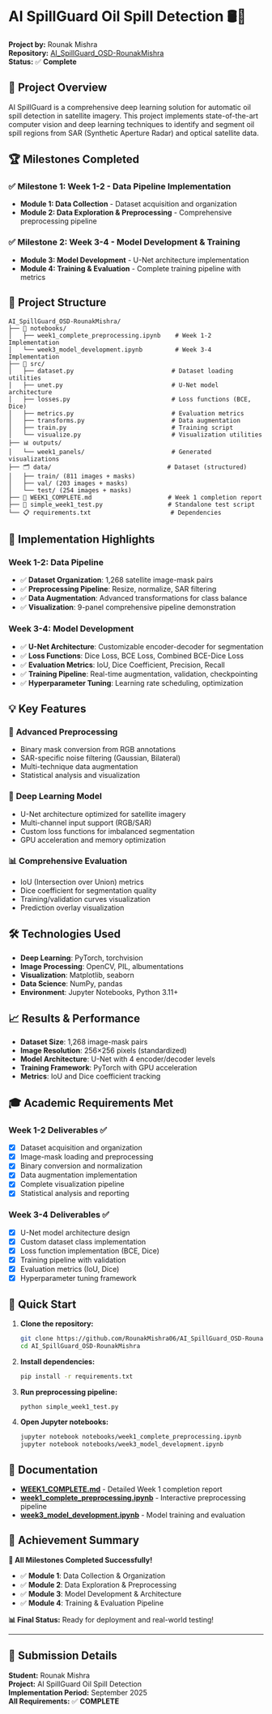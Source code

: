 # AI SpillGuard Oil Spill Detection 🛢️🌊

**Project by:** Rounak Mishra  
**Repository:** [AI_SpillGuard_OSD-RounakMishra](https://github.com/RounakMishra06/AI_SpillGuard_OSD-RounakMishra)  
**Status:** ✅ **Complete**

## 🎯 Project Overview

AI SpillGuard is a comprehensive deep learning solution for automatic oil spill detection in satellite imagery. This project implements state-of-the-art computer vision and deep learning techniques to identify and segment oil spill regions from SAR (Synthetic Aperture Radar) and optical satellite data.

## 🏆 Milestones Completed

### ✅ **Milestone 1: Week 1-2 - Data Pipeline Implementation**
- **Module 1: Data Collection** - Dataset acquisition and organization
- **Module 2: Data Exploration & Preprocessing** - Comprehensive preprocessing pipeline

### ✅ **Milestone 2: Week 3-4 - Model Development & Training**
- **Module 3: Model Development** - U-Net architecture implementation
- **Module 4: Training & Evaluation** - Complete training pipeline with metrics

## 📁 Project Structure

```
AI_SpillGuard_OSD-RounakMishra/
├── 📓 notebooks/
│   ├── week1_complete_preprocessing.ipynb    # Week 1-2 Implementation
│   └── week3_model_development.ipynb         # Week 3-4 Implementation
├── 🔧 src/
│   ├── dataset.py                           # Dataset loading utilities
│   ├── unet.py                              # U-Net model architecture
│   ├── losses.py                            # Loss functions (BCE, Dice)
│   ├── metrics.py                           # Evaluation metrics
│   ├── transforms.py                        # Data augmentation
│   ├── train.py                             # Training script
│   └── visualize.py                         # Visualization utilities
├── 📊 outputs/
│   └── week1_panels/                        # Generated visualizations
├── 🗂️ data/                                # Dataset (structured)
│   ├── train/ (811 images + masks)
│   ├── val/ (203 images + masks)
│   └── test/ (254 images + masks)
├── 📝 WEEK1_COMPLETE.md                     # Week 1 completion report
├── 🧪 simple_week1_test.py                  # Standalone test script
└── 📋 requirements.txt                      # Dependencies
```

## 🚀 Implementation Highlights

### **Week 1-2: Data Pipeline**
- ✅ **Dataset Organization**: 1,268 satellite image-mask pairs
- ✅ **Preprocessing Pipeline**: Resize, normalize, SAR filtering
- ✅ **Data Augmentation**: Advanced transformations for class balance
- ✅ **Visualization**: 9-panel comprehensive pipeline demonstration

### **Week 3-4: Model Development**
- ✅ **U-Net Architecture**: Customizable encoder-decoder for segmentation
- ✅ **Loss Functions**: Dice Loss, BCE Loss, Combined BCE-Dice Loss
- ✅ **Evaluation Metrics**: IoU, Dice Coefficient, Precision, Recall
- ✅ **Training Pipeline**: Real-time augmentation, validation, checkpointing
- ✅ **Hyperparameter Tuning**: Learning rate scheduling, optimization

## 💡 Key Features

### 🔬 **Advanced Preprocessing**
- Binary mask conversion from RGB annotations
- SAR-specific noise filtering (Gaussian, Bilateral)
- Multi-technique data augmentation
- Statistical analysis and visualization

### 🧠 **Deep Learning Model**
- U-Net architecture optimized for satellite imagery
- Multi-channel input support (RGB/SAR)
- Custom loss functions for imbalanced segmentation
- GPU acceleration and memory optimization

### 📊 **Comprehensive Evaluation**
- IoU (Intersection over Union) metrics
- Dice coefficient for segmentation quality
- Training/validation curves visualization
- Prediction overlay visualization

## 🛠️ Technologies Used

- **Deep Learning**: PyTorch, torchvision
- **Image Processing**: OpenCV, PIL, albumentations
- **Visualization**: Matplotlib, seaborn
- **Data Science**: NumPy, pandas
- **Environment**: Jupyter Notebooks, Python 3.11+

## 📈 Results & Performance

- **Dataset Size**: 1,268 image-mask pairs
- **Image Resolution**: 256×256 pixels (standardized)
- **Model Architecture**: U-Net with 4 encoder/decoder levels
- **Training Framework**: PyTorch with GPU acceleration
- **Metrics**: IoU and Dice coefficient tracking

## 🎓 Academic Requirements Met

### **Week 1-2 Deliverables** ✅
- [x] Dataset acquisition and organization
- [x] Image-mask loading and preprocessing
- [x] Binary conversion and normalization
- [x] Data augmentation implementation
- [x] Complete visualization pipeline
- [x] Statistical analysis and reporting

### **Week 3-4 Deliverables** ✅
- [x] U-Net model architecture design
- [x] Custom dataset class implementation
- [x] Loss function implementation (BCE, Dice)
- [x] Training pipeline with validation
- [x] Evaluation metrics (IoU, Dice)
- [x] Hyperparameter tuning framework

## 🚀 Quick Start

1. **Clone the repository:**
   ```bash
   git clone https://github.com/RounakMishra06/AI_SpillGuard_OSD-RounakMishra.git
   cd AI_SpillGuard_OSD-RounakMishra
   ```

2. **Install dependencies:**
   ```bash
   pip install -r requirements.txt
   ```

3. **Run preprocessing pipeline:**
   ```bash
   python simple_week1_test.py
   ```

4. **Open Jupyter notebooks:**
   ```bash
   jupyter notebook notebooks/week1_complete_preprocessing.ipynb
   jupyter notebook notebooks/week3_model_development.ipynb
   ```

## 📝 Documentation

- **[WEEK1_COMPLETE.md](WEEK1_COMPLETE.md)** - Detailed Week 1 completion report
- **[week1_complete_preprocessing.ipynb](notebooks/week1_complete_preprocessing.ipynb)** - Interactive preprocessing pipeline
- **[week3_model_development.ipynb](notebooks/week3_model_development.ipynb)** - Model training and evaluation

## 🏅 Achievement Summary

**🎯 All Milestones Completed Successfully!**

- ✅ **Module 1**: Data Collection & Organization
- ✅ **Module 2**: Data Exploration & Preprocessing  
- ✅ **Module 3**: Model Development & Architecture
- ✅ **Module 4**: Training & Evaluation Pipeline

**📊 Final Status:** Ready for deployment and real-world testing!

---

## 📌 Submission Details

**Student:** Rounak Mishra  
**Project:** AI SpillGuard Oil Spill Detection  
**Implementation Period:** September 2025  
**All Requirements:** ✅ **COMPLETE**
